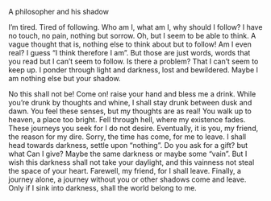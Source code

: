 











A philosopher and his shadow

 

I’m tired. Tired of following. Who am I, what am I, why should I follow? I have no touch, no pain, nothing but sorrow. Oh, but I seem to be able to think. A vague thought that is, nothing else to think about but to follow! Am I even real? I guess “I think therefore I am”. But those are just words, words that you read but I can’t seem to follow. Is there a problem? That I can’t seem to keep up. I ponder through light and darkness, lost and bewildered. Maybe I am nothing else but your shadow. 

No this shall not be! Come on! raise your hand and bless me a drink. While you’re drunk by thoughts and whine, I shall stay drunk between dusk and dawn. You feel these senses, but my thoughts are as real! You walk up to heaven, a place too bright. Fell through hell, where my existence fades. These journeys you seek for I do not desire. Eventually, it is you, my friend, the reason for my dire. Sorry, the time has come, for me to leave. I shall head towards darkness, settle upon “nothing”. Do you ask for a gift? but what Can I give? Maybe the same darkness or maybe some “vain”. But I wish this darkness shall not take your daylight, and this vainness not steal the space of your heart. Farewell, my friend, for I shall leave. Finally, a journey alone, a journey without you or other shadows come and leave. Only if I sink into darkness, shall the world belong to me.















